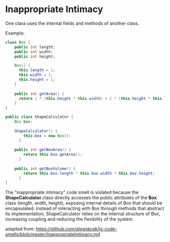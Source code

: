 <h1><strong>Inappropriate Intimacy</strong></h1>
One class uses the internal fields and methods of another class. 

 Example:
```java
class Box {
    public int length;
    public int width; 
    public int height;

    Box() {
      this.length = 1;
      this.width = 1;
      this.height = 1;
    }
    
    public int getArea() {
      return 2 * (this.height * this.width) + 2 * (this.height * this.length) + 2 * (this.length * this.width);
    }
}

public class ShapeCalculator {
    Box box;
    
    ShapeCalculator() {
        this.box = new Box();
      }
      
    public int getBoxArea() {
        return this.box.getArea();
      }
      
    public int getBoxVolume() {
        return this.box.length * this.box.width * this.box.height;
      }
}
```
The "inappropriate intimacy" code smell is violated because the <strong>ShapeCalculator</strong> class directly accesses the public attributes of the <strong>Box</strong> class (length, width, height), exposing internal details of Box that should be encapsulated. Instead of interacting with Box through methods that abstract its implementation, ShapeCalculator relies on the internal structure of Box, increasing coupling and reducing the flexibility of the system.
  
adapted from:  https://github.com/alpgokcek/js-code-smells/blob/master/InappropriateIntimacy.md 
